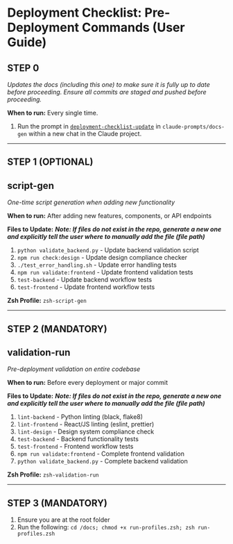 # Deployment Checklist: Pre-Deployment Commands (User Guide)

## STEP 0

_Updates the docs (including this one) to make sure it is fully up to date before proceeding. Ensure all commits are staged and pushed before proceeding._

**When to run:** Every single time.

1. Run the prompt in [`deployment-checklist-update`](../claude-prompts/docs-gen/deployment-checklist-update.md) in `claude-prompts/docs-gen` within a new chat in the Claude project.

---

## STEP 1 (OPTIONAL)

## **script-gen**

_One-time script generation when adding new functionality_

**When to run:** After adding new features, components, or API endpoints

**Files to Update:**
**_*Note: If files do not exist in the repo, generate a new one and explicitly tell the user where to manually add the file (file path)*_**

1. `python validate_backend.py` - Update backend validation script
2. `npm run check:design` - Update design compliance checker
3. `./test_error_handling.sh` - Update error handling tests
4. `npm run validate:frontend` - Update frontend validation tests
5. `test-backend` - Update backend workflow tests
6. `test-frontend` - Update frontend workflow tests

**Zsh Profile:** `zsh-script-gen`

---

## STEP 2 (MANDATORY)

## **validation-run**

_Pre-deployment validation on entire codebase_

**When to run:** Before every deployment or major commit

**Files to Update:**
**_*Note: If files do not exist in the repo, generate a new one and explicitly tell the user where to manually add the file (file path)*_**

1. `lint-backend` - Python linting (black, flake8)
2. `lint-frontend` - React/JS linting (eslint, prettier)
3. `lint-design` - Design system compliance check
4. `test-backend` - Backend functionality tests
5. `test-frontend` - Frontend workflow tests
6. `npm run validate:frontend` - Complete frontend validation
7. `python validate_backend.py` - Complete backend validation

**Zsh Profile:** `zsh-validation-run`

---

## STEP 3 (MANDATORY)

1. Ensure you are at the root folder
2. Run the following: `cd /docs; chmod +x run-profiles.zsh; zsh run-profiles.zsh`
